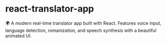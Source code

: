 # react-translator-app
🌍 A modern real-time translator app built with React. Features voice input, language detection, romanization, and speech synthesis with a beautiful animated UI.
